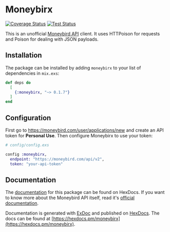 # Moneybirx

[![Coverage Status](https://coveralls.io/repos/github/Codaisseur/moneybirx/badge.svg?branch=refs/heads/master)](https://coveralls.io/github/Codaisseur/moneybirx?branch=refs/heads/master) [![Test Status](https://github.com/Codaisseur/moneybirx/workflows/Run%20Tests/badge.svg)](https://github.com/Codaisseur/moneybirx)

This is an unofficial [Moneybird API](https://developer.moneybird.com/) client. It uses HTTPoison for requests and Poison for dealing with JSON payloads.

## Installation

The package can be installed by adding `moneybirx` to your list of dependencies in `mix.exs`:

```elixir
def deps do
  [
    {:moneybirx, "~> 0.1.7"}
  ]
end
```

## Configuration

First go to https://moneybird.com/user/applications/new and create an API token for **Personal Use**. Then configure Moneybirx to use your token:

```elixir
# config/config.exs

config :moneybirx,
  endpoint: "https://moneybird.com/api/v2",
  token: "your-api-token"
```

## Documentation

The [documentation](https://hexdocs.pm/moneybirx) for this package can be found on HexDocs. If you want to know more about the Moneybird API itself, read it's [official documentation](https://developer.moneybird.com/).

Documentation is generated with [ExDoc](https://github.com/elixir-lang/ex_doc)
and published on [HexDocs](https://hexdocs.pm). The docs can
be found at [https://hexdocs.pm/moneybirx](https://hexdocs.pm/moneybirx).
